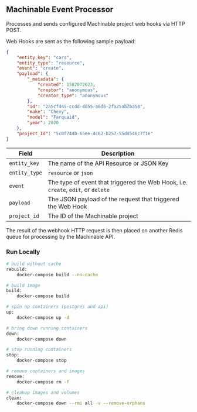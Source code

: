 ## Machinable Event Processor

Processes and sends configured Machinable project web hooks via HTTP POST.

Web Hooks are sent as the following sample payload:

```json
{
    "entity_key": "cars",
    "entity_type": "resource",
    "event": "create",
    "payload": {
        "_metadata": {
            "created": 1582072623,
            "creator": "anonymous",
            "creator_type": "anonymous"
        },
        "id": "2a5cf445-ccdd-4d55-a6d6-2fa25ab2ba58",
        "make": "Chevy",
        "model": "Farquaid",
        "year": 2020
    },
    "project_Id": "5c0f744b-65ee-4c62-b257-55dd546c7f1e"
}
```

|Field|Description|
|-----|-----------|
|`entity_key`|The name of the API Resource or JSON Key|
|`entity_type`|`resource` or `json`|
|`event`|The type of event that triggered the Web Hook, i.e. `create`, `edit`, or `delete`|
|`payload`|The JSON payload of the request that triggered the Web Hook|
|`project_id`|The ID of the Machinable project|


The result of the webhook HTTP request is then placed on another Redis queue for processing by the Machinable API.

### Run Locally

```sh
# build without cache
rebuild:
	docker-compose build --no-cache

# build image
build:
	docker-compose build

# spin up containers (postgres and api)
up:
	docker-compose up -d

# bring down running containers
down:
	docker-compose down

# stop running containers
stop:
	docker-compose stop

# remove containers and images
remove:
	docker-compose rm -f

# cleanup images and volumes
clean:
	docker-compose down --rmi all -v --remove-orphans
```
